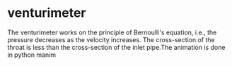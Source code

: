 # venturimeter
The venturimeter works on the principle of Bernoulli's equation, i.e., the pressure decreases as the velocity increases. The cross-section of the throat is less than the cross-section of the inlet pipe.The animation is done in python manim
